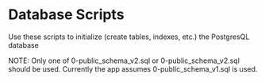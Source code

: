 # Database Scripts

Use these scripts to initialize (create tables, indexes, etc.) the PostgresQL database

NOTE: Only one of 0-public_schema_v2.sql or 0-public_schema_v2.sql should be used. Currently the app assumes 0-public_schema_v1.sql is used.
